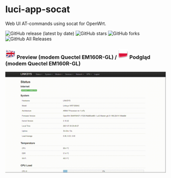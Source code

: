 # luci-app-socat

Web UI AT-commands using socat for OpenWrt.

![GitHub release (latest by date)](https://img.shields.io/github/v/release/4IceG/luci-app-socat?style=flat-square)
![GitHub stars](https://img.shields.io/github/stars/4IceG/luci-app-socat?style=flat-square)
![GitHub forks](https://img.shields.io/github/forks/4IceG/luci-app-socat?style=flat-square)
![GitHub All Releases](https://img.shields.io/github/downloads/4IceG/luci-app-socat/total)

### <img src="https://raw.githubusercontent.com/4IceG/Personal_data/master/dooffy_design_icons_EU_flags_United_Kingdom.png" height="32"> Preview (modem Quectel EM160R-GL) / <img src="https://raw.githubusercontent.com/4IceG/Personal_data/master/dooffy_design_icons_EU_flags_Poland.png" height="32"> Podgląd (modem Quectel EM160R-GL)

![](https://raw.githubusercontent.com/4IceG/Personal_data/master/zrzuty/1.9.0/atc.gif)
